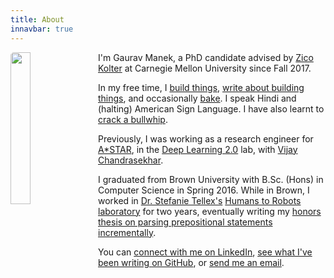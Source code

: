 ```yaml
---
title: About
innavbar: true
---
```


<img src="/img/headshot.jpg" style="float:left; width: 25%; margin-right: 1em; border-radius: 5px;"/>

I'm Gaurav Manek, a PhD candidate advised by [Zico Kolter](http://zicokolter.com/) at Carnegie Mellon University since Fall 2017.

In my free time, I [build things](/projects/), [write about building things](/blog/), and occasionally [bake](http://cooking.gauravmanek.com/). I speak Hindi and (halting) American Sign Language. I have also learnt to [crack a bullwhip](http://www.youtube.com/watch?v=p-IAWn2YdVo).

Previously, I was working as a research engineer for [A*STAR](https://www.a-star.edu.sg/), in the [Deep Learning 2.0](https://www.a-star.edu.sg/i2r/RESEARCH/DEEP-LEARNING) lab, with [Vijay Chandrasekhar](http://vijaychan.github.io/).

I graduated from Brown University with B.Sc. (Hons) in Computer Science in Spring 2016. While in Brown, I worked in [Dr. Stefanie Tellex's](http://cs.brown.edu/~stefie10/) [Humans to Robots laboratory](http://h2r.cs.brown.edu/) for two years, eventually writing my [honors thesis on parsing prepositional statements incrementally](https://github.com/gauravmm/Brown-Honors-Thesis/releases).

You can [connect with me on LinkedIn](http://sg.linkedin.com/in/gauravmanek), [see what I've been writing on GitHub](https://github.com/gauravmm), or [send me an email](mailto:gaurav@gauravmanek.com).